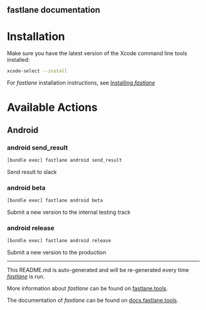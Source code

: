 fastlane documentation
----

# Installation

Make sure you have the latest version of the Xcode command line tools installed:

```sh
xcode-select --install
```

For _fastlane_ installation instructions, see [Installing _fastlane_](https://docs.fastlane.tools/#installing-fastlane)

# Available Actions

## Android

### android send_result

```sh
[bundle exec] fastlane android send_result
```

Send result to slack

### android beta

```sh
[bundle exec] fastlane android beta
```

Submit a new version to the internal testing track

### android release

```sh
[bundle exec] fastlane android release
```

Submit a new version to the production

----

This README.md is auto-generated and will be re-generated every time [_fastlane_](https://fastlane.tools) is run.

More information about _fastlane_ can be found on [fastlane.tools](https://fastlane.tools).

The documentation of _fastlane_ can be found on [docs.fastlane.tools](https://docs.fastlane.tools).
